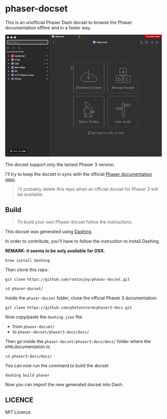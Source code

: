 # phaser-docset

This is an unofficial Phaser Dash docset to browse the Phaser documentation offline and in a faster way.

![phaser-docset.gif](phaser-docset.gif)

The docset support only the lastest Phaser 3 version.

I'll try to keep the docset in sync with the official [Phaser documentation repo](https://github.com/photonstorm/phaser3-docs).

>I'll probably delete this repo when an official docset for Phaser 3 will be available.

## Build

>To build your own Phaser docset follow the instructions.

This docset was generated using [Dashing](https://github.com/technosophos/dashing#readme).

In order to contribute, you'll have to follow the instruction to install Dashing

**REMARK: it seems to be only available for OSX**:

```
brew install dashing
```

Then clone this repo:

```
git clone https://github.com/rootasjey/phaser-docset.git
```

```
cd phaser-docset/
```

Inside the `phaser-docset` folder, clone the official Phaser 3 documentation:

```
git clone https://github.com/photonstorm/phaser3-docs.git
```

Now copy/paste the `dashing.json` file:

* from `phaser-docset/`
* to `phaser-docset/phaser3-docs/docs/`

Then go inside the `phaser-docset/phaser3-docs/docs/` folder where the `HTML`documentation is:

```
cd phaser3-docs/docs/
```

You can now run the command to build the docset

 ```
 dashing build phaser
 ```

Now you can import the new generated docset into Dash.

## LICENCE

MIT Licence.
